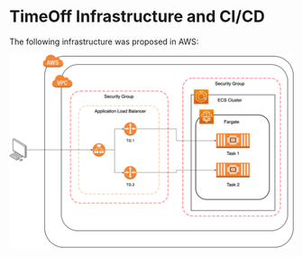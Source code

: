 # TimeOff Infrastructure and CI/CD

The following infrastructure was proposed in AWS:

![Image text](https://github.com/msaavedra91/timeoff-management-application/blob/master/documentation/timeoff-app.drawio.png)